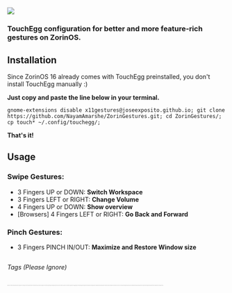 # ![](https://imgr.search.brave.com/ZnIOamb8VYCcHAovVvTbMYjiTikl_Wcku7RAo1QrE6A/fit/738/100/ce/1/aHR0cHM6Ly9hc3Nl/dHMtYTEua29tcGFz/aWFuYS5jb20vc3Rh/dGljcy9jcmF3bC81/NTVkZGNmNzA0MjNi/ZDI1Nzc4YjQ1Njcu/cG5nP3Q9byZ2PTEy/MDA)

### TouchEgg configuration for better and more feature-rich gestures on ZorinOS.

## Installation
Since ZorinOS 16 already comes with TouchEgg preinstalled, you don't install TouchEgg manually :)   

**Just copy and paste the line below in your terminal.**
```shell
gnome-extensions disable x11gestures@joseexposito.github.io; git clone https://github.com/NayamAmarshe/ZorinGestures.git; cd ZorinGestures/; cp touch* ~/.config/touchegg/;
```
**That's it!**

## Usage
### Swipe Gestures:
  - 3 Fingers UP or DOWN: **Switch Workspace**   
  - 3 Fingers LEFT or RIGHT: **Change Volume**   
  - 4 Fingers UP or DOWN: **Show overview**   
  - [Browsers] 4 Fingers LEFT or RIGHT: **Go Back and Forward**

### Pinch Gestures:
  - 3 Fingers PINCH IN/OUT: **Maximize and Restore Window size**   

## 


###### Tags (Please Ignore)
<sub><sup><sub><sup><sub><sup><sub><sup><sub><sup><sub><sup><sub><sup><sub><sup>kde,gestures,macos,kde plasma,touchpad gestures,linux gestures,linux touchpad gestures,macos theme,linux gestures touchpad,touchpad gestures ubuntu,kde connect features,linux multitouch gestures,add multi touch trackpad gestures on linux,elementary os gestures,fusuma gestures,trackpad gestures,gestures elementary os,kde plasma customization,mouse gestures,kde connect ubuntu,linux touchpad gestures like mac,touchegg gestures,gestures on ubuntu,linux trackpad gestures,trackpad gestures linux, linux,linux gestures,linux touchpad gestures,gestures,touchpad gestures,linux multitouch gestures,linux gestures touchpad,linux distro,add multi touch trackpad gestures on linux,linux help,linux 2019,linux tutorial 2019,mac trackpad gestures,trackpad gestures,linux gesture mac,gesture su linux,linux gesture,linux trackpad gestures,trackpad gestures linux,macbook-like gestures linux,touchpad gestures linux,swipe gestures for linux,linux touchpad gestures like mac,touchpad gestures linux mint</sup></sub></sup></sub></sup></sub></sup></sub></sup></sub></sup></sub></sup></sub></sup></sub>
